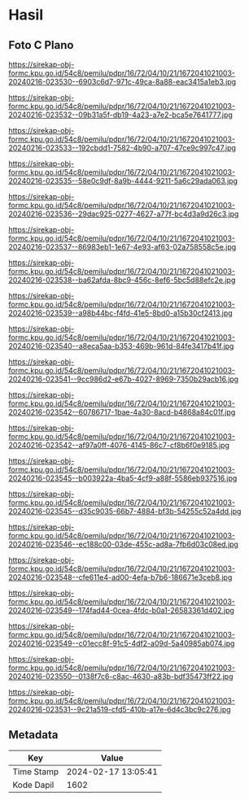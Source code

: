 # Hasil

## Foto C Plano

https://sirekap-obj-formc.kpu.go.id/54c8/pemilu/pdpr/16/72/04/10/21/1672041021003-20240216-023530--6903c6d7-971c-49ca-8a88-eac3415a1eb3.jpg

https://sirekap-obj-formc.kpu.go.id/54c8/pemilu/pdpr/16/72/04/10/21/1672041021003-20240216-023532--09b31a5f-db19-4a23-a7e2-bca5e7641777.jpg

https://sirekap-obj-formc.kpu.go.id/54c8/pemilu/pdpr/16/72/04/10/21/1672041021003-20240216-023533--192cbdd1-7582-4b90-a707-47ce9c997c47.jpg

https://sirekap-obj-formc.kpu.go.id/54c8/pemilu/pdpr/16/72/04/10/21/1672041021003-20240216-023535--58e0c9df-8a9b-4444-9211-5a6c29ada063.jpg

https://sirekap-obj-formc.kpu.go.id/54c8/pemilu/pdpr/16/72/04/10/21/1672041021003-20240216-023536--29dac925-0277-4627-a77f-bc4d3a9d26c3.jpg

https://sirekap-obj-formc.kpu.go.id/54c8/pemilu/pdpr/16/72/04/10/21/1672041021003-20240216-023537--86983eb1-1e67-4e93-af63-02a758558c5e.jpg

https://sirekap-obj-formc.kpu.go.id/54c8/pemilu/pdpr/16/72/04/10/21/1672041021003-20240216-023538--ba62afda-8bc9-456c-8ef6-5bc5d88efc2e.jpg

https://sirekap-obj-formc.kpu.go.id/54c8/pemilu/pdpr/16/72/04/10/21/1672041021003-20240216-023539--a98b44bc-f4fd-41e5-8bd0-a15b30cf2413.jpg

https://sirekap-obj-formc.kpu.go.id/54c8/pemilu/pdpr/16/72/04/10/21/1672041021003-20240216-023540--a8eca5aa-b353-469b-961d-84fe3417b41f.jpg

https://sirekap-obj-formc.kpu.go.id/54c8/pemilu/pdpr/16/72/04/10/21/1672041021003-20240216-023541--9cc986d2-e67b-4027-8969-7350b29acb16.jpg

https://sirekap-obj-formc.kpu.go.id/54c8/pemilu/pdpr/16/72/04/10/21/1672041021003-20240216-023542--60786717-1bae-4a30-8acd-b4868a84c01f.jpg

https://sirekap-obj-formc.kpu.go.id/54c8/pemilu/pdpr/16/72/04/10/21/1672041021003-20240216-023542--af97a0ff-4076-4145-86c7-cf8b6f0e9185.jpg

https://sirekap-obj-formc.kpu.go.id/54c8/pemilu/pdpr/16/72/04/10/21/1672041021003-20240216-023545--b003922a-4ba5-4cf9-a88f-5586eb937516.jpg

https://sirekap-obj-formc.kpu.go.id/54c8/pemilu/pdpr/16/72/04/10/21/1672041021003-20240216-023545--d35c9035-66b7-4884-bf3b-54255c52a4dd.jpg

https://sirekap-obj-formc.kpu.go.id/54c8/pemilu/pdpr/16/72/04/10/21/1672041021003-20240216-023546--ec188c00-03de-455c-ad8a-7fb6d03c08ed.jpg

https://sirekap-obj-formc.kpu.go.id/54c8/pemilu/pdpr/16/72/04/10/21/1672041021003-20240216-023548--cfe611e4-ad00-4efa-b7b6-186671e3ceb8.jpg

https://sirekap-obj-formc.kpu.go.id/54c8/pemilu/pdpr/16/72/04/10/21/1672041021003-20240216-023549--174fad44-0cea-4fdc-b0a1-26583361d402.jpg

https://sirekap-obj-formc.kpu.go.id/54c8/pemilu/pdpr/16/72/04/10/21/1672041021003-20240216-023549--c01ecc8f-91c5-4df2-a09d-5a40985ab074.jpg

https://sirekap-obj-formc.kpu.go.id/54c8/pemilu/pdpr/16/72/04/10/21/1672041021003-20240216-023550--0138f7c6-c8ac-4630-a83b-bdf35473ff22.jpg

https://sirekap-obj-formc.kpu.go.id/54c8/pemilu/pdpr/16/72/04/10/21/1672041021003-20240216-023531--9c21a519-cfd5-410b-a17e-6d4c3bc9c276.jpg


## Metadata

| Key        | Value               |
| ---------- | ------------------- |
| Time Stamp | 2024-02-17 13:05:41 |
| Kode Dapil | 1602                |



